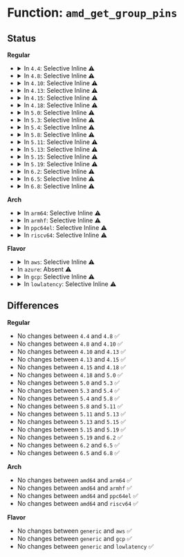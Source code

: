 # Function: <code>amd_get_group_pins</code>

## Status
<b>Regular</b>
<ul>
<li>
<details>
<summary>In <code>4.4</code>: Selective Inline ⚠️</summary>

```c
int amd_get_group_pins(struct pinctrl_dev *pctldev, unsigned int group, const unsigned int **pins, unsigned int *num_pins);
```

**Collision:** Unique Static

**Inline:** Selective

**Transformation:** False

**Instances:**

```
In drivers/pinctrl/pinctrl-amd.c (ffffffff81422150)
Location: drivers/pinctrl/pinctrl-amd.c:570
Inline: True
Inline callers:
  - drivers/pinctrl/pinctrl-amd.c:amd_pinconf_group_set
  - drivers/pinctrl/pinctrl-amd.c:amd_pinconf_group_get
```
**Symbols:**

```
ffffffff81422150-ffffffff81422197: amd_get_group_pins (STB_LOCAL)
```
</details>
</li>
<li>
<details>
<summary>In <code>4.8</code>: Selective Inline ⚠️</summary>

```c
int amd_get_group_pins(struct pinctrl_dev *pctldev, unsigned int group, const unsigned int **pins, unsigned int *num_pins);
```

**Collision:** Unique Static

**Inline:** Selective

**Transformation:** False

**Instances:**

```
In drivers/pinctrl/pinctrl-amd.c (ffffffff8146aa65)
Location: drivers/pinctrl/pinctrl-amd.c:545
Inline: True
Inline callers:
  - drivers/pinctrl/pinctrl-amd.c:amd_pinconf_group_set
  - drivers/pinctrl/pinctrl-amd.c:amd_pinconf_group_get
```
**Symbols:**

```
ffffffff8146a8b0-ffffffff8146a8f7: amd_get_group_pins (STB_LOCAL)
```
</details>
</li>
<li>
<details>
<summary>In <code>4.10</code>: Selective Inline ⚠️</summary>

```c
int amd_get_group_pins(struct pinctrl_dev *pctldev, unsigned int group, const unsigned int **pins, unsigned int *num_pins);
```

**Collision:** Unique Static

**Inline:** Selective

**Transformation:** False

**Instances:**

```
In drivers/pinctrl/pinctrl-amd.c (ffffffff81489d75)
Location: drivers/pinctrl/pinctrl-amd.c:556
Inline: True
Inline callers:
  - drivers/pinctrl/pinctrl-amd.c:amd_pinconf_group_set
  - drivers/pinctrl/pinctrl-amd.c:amd_pinconf_group_get
```
**Symbols:**

```
ffffffff81489bc0-ffffffff81489c07: amd_get_group_pins (STB_LOCAL)
```
</details>
</li>
<li>
<details>
<summary>In <code>4.13</code>: Selective Inline ⚠️</summary>

```c
int amd_get_group_pins(struct pinctrl_dev *pctldev, unsigned int group, const unsigned int **pins, unsigned int *num_pins);
```

**Collision:** Unique Static

**Inline:** Selective

**Transformation:** False

**Instances:**

```
In drivers/pinctrl/pinctrl-amd.c (ffffffff81493853)
Location: drivers/pinctrl/pinctrl-amd.c:568
Inline: True
Inline callers:
  - drivers/pinctrl/pinctrl-amd.c:amd_pinconf_group_set
  - drivers/pinctrl/pinctrl-amd.c:amd_pinconf_group_get
```
**Symbols:**

```
ffffffff81493690-ffffffff814936d7: amd_get_group_pins (STB_LOCAL)
```
</details>
</li>
<li>
<details>
<summary>In <code>4.15</code>: Selective Inline ⚠️</summary>

```c
int amd_get_group_pins(struct pinctrl_dev *pctldev, unsigned int group, const unsigned int **pins, unsigned int *num_pins);
```

**Collision:** Unique Static

**Inline:** Selective

**Transformation:** False

**Instances:**

```
In drivers/pinctrl/pinctrl-amd.c (ffffffff814cfae3)
Location: drivers/pinctrl/pinctrl-amd.c:576
Inline: True
Inline callers:
  - drivers/pinctrl/pinctrl-amd.c:amd_pinconf_group_set
  - drivers/pinctrl/pinctrl-amd.c:amd_pinconf_group_get
```
**Symbols:**

```
ffffffff814cf920-ffffffff814cf967: amd_get_group_pins (STB_LOCAL)
```
</details>
</li>
<li>
<details>
<summary>In <code>4.18</code>: Selective Inline ⚠️</summary>

```c
int amd_get_group_pins(struct pinctrl_dev *pctldev, unsigned int group, const unsigned int **pins, unsigned int *num_pins);
```

**Collision:** Unique Static

**Inline:** Selective

**Transformation:** False

**Instances:**

```
In drivers/pinctrl/pinctrl-amd.c (ffffffff81500cb5)
Location: drivers/pinctrl/pinctrl-amd.c:599
Inline: True
Inline callers:
  - drivers/pinctrl/pinctrl-amd.c:amd_pinconf_group_set
  - drivers/pinctrl/pinctrl-amd.c:amd_pinconf_group_get
```
**Symbols:**

```
ffffffff81500b10-ffffffff81500b57: amd_get_group_pins (STB_LOCAL)
```
</details>
</li>
<li>
<details>
<summary>In <code>5.0</code>: Selective Inline ⚠️</summary>

```c
int amd_get_group_pins(struct pinctrl_dev *pctldev, unsigned int group, const unsigned int **pins, unsigned int *num_pins);
```

**Collision:** Unique Static

**Inline:** Selective

**Transformation:** False

**Instances:**

```
In drivers/pinctrl/pinctrl-amd.c (ffffffff81515785)
Location: drivers/pinctrl/pinctrl-amd.c:612
Inline: True
Inline callers:
  - drivers/pinctrl/pinctrl-amd.c:amd_pinconf_group_set
  - drivers/pinctrl/pinctrl-amd.c:amd_pinconf_group_get
```
**Symbols:**

```
ffffffff815155e0-ffffffff81515627: amd_get_group_pins (STB_LOCAL)
```
</details>
</li>
<li>
<details>
<summary>In <code>5.3</code>: Selective Inline ⚠️</summary>

```c
int amd_get_group_pins(struct pinctrl_dev *pctldev, unsigned int group, const unsigned int **pins, unsigned int *num_pins);
```

**Collision:** Unique Static

**Inline:** Selective

**Transformation:** False

**Instances:**

```
In drivers/pinctrl/pinctrl-amd.c (ffffffff81543925)
Location: drivers/pinctrl/pinctrl-amd.c:608
Inline: True
Inline callers:
  - drivers/pinctrl/pinctrl-amd.c:amd_pinconf_group_set
  - drivers/pinctrl/pinctrl-amd.c:amd_pinconf_group_get
```
**Symbols:**

```
ffffffff815437b0-ffffffff815437f7: amd_get_group_pins (STB_LOCAL)
```
</details>
</li>
<li>
<details>
<summary>In <code>5.4</code>: Selective Inline ⚠️</summary>

```c
int amd_get_group_pins(struct pinctrl_dev *pctldev, unsigned int group, const unsigned int **pins, unsigned int *num_pins);
```

**Collision:** Unique Static

**Inline:** Selective

**Transformation:** False

**Instances:**

```
In drivers/pinctrl/pinctrl-amd.c (ffffffff81564835)
Location: drivers/pinctrl/pinctrl-amd.c:619
Inline: True
Inline callers:
  - drivers/pinctrl/pinctrl-amd.c:amd_pinconf_group_set
  - drivers/pinctrl/pinctrl-amd.c:amd_pinconf_group_get
```
**Symbols:**

```
ffffffff815646c0-ffffffff81564707: amd_get_group_pins (STB_LOCAL)
```
</details>
</li>
<li>
<details>
<summary>In <code>5.8</code>: Selective Inline ⚠️</summary>

```c
int amd_get_group_pins(struct pinctrl_dev *pctldev, unsigned int group, const unsigned int **pins, unsigned int *num_pins);
```

**Collision:** Unique Static

**Inline:** Selective

**Transformation:** False

**Instances:**

```
In drivers/pinctrl/pinctrl-amd.c (ffffffff816071c5)
Location: drivers/pinctrl/pinctrl-amd.c:622
Inline: True
Inline callers:
  - drivers/pinctrl/pinctrl-amd.c:amd_pinconf_group_set
  - drivers/pinctrl/pinctrl-amd.c:amd_pinconf_group_get
```
**Symbols:**

```
ffffffff81606be0-ffffffff81606c2a: amd_get_group_pins (STB_LOCAL)
```
</details>
</li>
<li>
<details>
<summary>In <code>5.11</code>: Selective Inline ⚠️</summary>

```c
int amd_get_group_pins(struct pinctrl_dev *pctldev, unsigned int group, const unsigned int **pins, unsigned int *num_pins);
```

**Collision:** Unique Static

**Inline:** Selective

**Transformation:** False

**Instances:**

```
In drivers/pinctrl/pinctrl-amd.c (ffffffff8162babe)
Location: drivers/pinctrl/pinctrl-amd.c:645
Inline: True
Inline callers:
  - drivers/pinctrl/pinctrl-amd.c:amd_pinconf_group_set
  - drivers/pinctrl/pinctrl-amd.c:amd_pinconf_group_get
```
**Symbols:**

```
ffffffff8162b4b0-ffffffff8162b4fa: amd_get_group_pins (STB_LOCAL)
```
</details>
</li>
<li>
<details>
<summary>In <code>5.13</code>: Selective Inline ⚠️</summary>

```c
int amd_get_group_pins(struct pinctrl_dev *pctldev, unsigned int group, const unsigned int **pins, unsigned int *num_pins);
```

**Collision:** Unique Static

**Inline:** Selective

**Transformation:** False

**Instances:**

```
In drivers/pinctrl/pinctrl-amd.c (ffffffff8160f78e)
Location: drivers/pinctrl/pinctrl-amd.c:645
Inline: True
Inline callers:
  - drivers/pinctrl/pinctrl-amd.c:amd_pinconf_group_set
  - drivers/pinctrl/pinctrl-amd.c:amd_pinconf_group_get
```
**Symbols:**

```
ffffffff8160f180-ffffffff8160f1c7: amd_get_group_pins (STB_LOCAL)
```
</details>
</li>
<li>
<details>
<summary>In <code>5.15</code>: Selective Inline ⚠️</summary>

```c
int amd_get_group_pins(struct pinctrl_dev *pctldev, unsigned int group, const unsigned int **pins, unsigned int *num_pins);
```

**Collision:** Unique Static

**Inline:** Selective

**Transformation:** False

**Instances:**

```
In drivers/pinctrl/pinctrl-amd.c (ffffffff8167e76e)
Location: drivers/pinctrl/pinctrl-amd.c:703
Inline: True
Inline callers:
  - drivers/pinctrl/pinctrl-amd.c:amd_pinconf_group_set
  - drivers/pinctrl/pinctrl-amd.c:amd_pinconf_group_get
```
**Symbols:**

```
ffffffff8167e0c0-ffffffff8167e107: amd_get_group_pins (STB_LOCAL)
```
</details>
</li>
<li>
<details>
<summary>In <code>5.19</code>: Selective Inline ⚠️</summary>

```c
int amd_get_group_pins(struct pinctrl_dev *pctldev, unsigned int group, const unsigned int **pins, unsigned int *num_pins);
```

**Collision:** Unique Static

**Inline:** Selective

**Transformation:** False

**Instances:**

```
In drivers/pinctrl/pinctrl-amd.c (ffffffff8179a2cb)
Location: drivers/pinctrl/pinctrl-amd.c:708
Inline: True
Inline callers:
  - drivers/pinctrl/pinctrl-amd.c:amd_pinconf_group_set
  - drivers/pinctrl/pinctrl-amd.c:amd_pinconf_group_get
```
**Symbols:**

```
ffffffff81799c90-ffffffff81799ce3: amd_get_group_pins (STB_LOCAL)
```
</details>
</li>
<li>
<details>
<summary>In <code>6.2</code>: Selective Inline ⚠️</summary>

```c
int amd_get_group_pins(struct pinctrl_dev *pctldev, unsigned int group, const unsigned int **pins, unsigned int *num_pins);
```

**Collision:** Unique Static

**Inline:** Selective

**Transformation:** False

**Instances:**

```
In drivers/pinctrl/pinctrl-amd.c (ffffffff818b09ab)
Location: drivers/pinctrl/pinctrl-amd.c:707
Inline: True
Inline callers:
  - drivers/pinctrl/pinctrl-amd.c:amd_pinconf_group_set
  - drivers/pinctrl/pinctrl-amd.c:amd_pinconf_group_get
```
**Symbols:**

```
ffffffff818afdd0-ffffffff818afe24: amd_get_group_pins (STB_LOCAL)
```
</details>
</li>
<li>
<details>
<summary>In <code>6.5</code>: Selective Inline ⚠️</summary>

```c
int amd_get_group_pins(struct pinctrl_dev *pctldev, unsigned int group, const unsigned int **pins, unsigned int *num_pins);
```

**Collision:** Unique Static

**Inline:** Selective

**Transformation:** False

**Instances:**

```
In drivers/pinctrl/pinctrl-amd.c (ffffffff818f39ab)
Location: drivers/pinctrl/pinctrl-amd.c:698
Inline: True
Inline callers:
  - drivers/pinctrl/pinctrl-amd.c:amd_pinconf_group_set
  - drivers/pinctrl/pinctrl-amd.c:amd_pinconf_group_get
```
**Symbols:**

```
ffffffff818f2f00-ffffffff818f2f54: amd_get_group_pins (STB_LOCAL)
```
</details>
</li>
<li>
<details>
<summary>In <code>6.8</code>: Selective Inline ⚠️</summary>

```c
int amd_get_group_pins(struct pinctrl_dev *pctldev, unsigned int group, const unsigned int **pins, unsigned int *num_pins);
```

**Collision:** Unique Static

**Inline:** Selective

**Transformation:** False

**Instances:**

```
In drivers/pinctrl/pinctrl-amd.c (ffffffff8193b1db)
Location: drivers/pinctrl/pinctrl-amd.c:698
Inline: True
Inline callers:
  - drivers/pinctrl/pinctrl-amd.c:amd_pinconf_group_set
  - drivers/pinctrl/pinctrl-amd.c:amd_pinconf_group_get
```
**Symbols:**

```
ffffffff8193a730-ffffffff8193a784: amd_get_group_pins (STB_LOCAL)
```
</details>
</li>
</ul>
<b>Arch</b>
<ul>
<li>
<details>
<summary>In <code>arm64</code>: Selective Inline ⚠️</summary>

```c
int amd_get_group_pins(struct pinctrl_dev *pctldev, unsigned int group, const unsigned int **pins, unsigned int *num_pins);
```

**Collision:** Unique Static

**Inline:** Selective

**Transformation:** False

**Instances:**

```
In drivers/pinctrl/pinctrl-amd.c (ffff800010693ffc)
Location: drivers/pinctrl/pinctrl-amd.c:619
Inline: True
Inline callers:
  - drivers/pinctrl/pinctrl-amd.c:amd_pinconf_group_set
  - drivers/pinctrl/pinctrl-amd.c:amd_pinconf_group_get
```
**Symbols:**

```
ffff8000106929b0-ffff800010692a20: amd_get_group_pins (STB_LOCAL)
```
</details>
</li>
<li>
<details>
<summary>In <code>armhf</code>: Selective Inline ⚠️</summary>

```c
int amd_get_group_pins(struct pinctrl_dev *pctldev, unsigned int group, const unsigned int **pins, unsigned int *num_pins);
```

**Collision:** Unique Static

**Inline:** Selective

**Transformation:** False

**Instances:**

```
In drivers/pinctrl/pinctrl-amd.c (c0835200)
Location: drivers/pinctrl/pinctrl-amd.c:619
Inline: True
Inline callers:
  - drivers/pinctrl/pinctrl-amd.c:amd_pinconf_group_set
  - drivers/pinctrl/pinctrl-amd.c:amd_pinconf_group_get
```
**Symbols:**

```
c083505c-c08350b4: amd_get_group_pins (STB_LOCAL)
```
</details>
</li>
<li>
<details>
<summary>In <code>ppc64el</code>: Selective Inline ⚠️</summary>

```c
int amd_get_group_pins(struct pinctrl_dev *pctldev, unsigned int group, const unsigned int **pins, unsigned int *num_pins);
```

**Collision:** Unique Static

**Inline:** Selective

**Transformation:** False

**Instances:**

```
In drivers/pinctrl/pinctrl-amd.c (c00000000082fe84)
Location: drivers/pinctrl/pinctrl-amd.c:619
Inline: True
Inline callers:
  - drivers/pinctrl/pinctrl-amd.c:amd_pinconf_group_set
  - drivers/pinctrl/pinctrl-amd.c:amd_pinconf_group_get
```
**Symbols:**

```
c00000000082f190-c00000000082f214: amd_get_group_pins (STB_LOCAL)
```
</details>
</li>
<li>
<details>
<summary>In <code>riscv64</code>: Selective Inline ⚠️</summary>

```c
int amd_get_group_pins(struct pinctrl_dev *pctldev, unsigned int group, const unsigned int **pins, unsigned int *num_pins);
```

**Collision:** Unique Static

**Inline:** Selective

**Transformation:** False

**Instances:**

```
In drivers/pinctrl/pinctrl-amd.c (ffffffe00049eab2)
Location: drivers/pinctrl/pinctrl-amd.c:619
Inline: True
Inline callers:
  - drivers/pinctrl/pinctrl-amd.c:amd_pinconf_group_set
  - drivers/pinctrl/pinctrl-amd.c:amd_pinconf_group_get
```
**Symbols:**

```
ffffffe00049e86e-ffffffe00049e8d0: amd_get_group_pins (STB_LOCAL)
```
</details>
</li>
</ul>
<b>Flavor</b>
<ul>
<li>
<details>
<summary>In <code>aws</code>: Selective Inline ⚠️</summary>

```c
int amd_get_group_pins(struct pinctrl_dev *pctldev, unsigned int group, const unsigned int **pins, unsigned int *num_pins);
```

**Collision:** Unique Static

**Inline:** Selective

**Transformation:** False

**Instances:**

```
In drivers/pinctrl/pinctrl-amd.c (ffffffff8155ce25)
Location: drivers/pinctrl/pinctrl-amd.c:619
Inline: True
Inline callers:
  - drivers/pinctrl/pinctrl-amd.c:amd_pinconf_group_set
  - drivers/pinctrl/pinctrl-amd.c:amd_pinconf_group_get
```
**Symbols:**

```
ffffffff8155ccb0-ffffffff8155ccf7: amd_get_group_pins (STB_LOCAL)
```
</details>
</li>
<li>
In <code>azure</code>: Absent ⚠️
</li>
<li>
<details>
<summary>In <code>gcp</code>: Selective Inline ⚠️</summary>

```c
int amd_get_group_pins(struct pinctrl_dev *pctldev, unsigned int group, const unsigned int **pins, unsigned int *num_pins);
```

**Collision:** Unique Static

**Inline:** Selective

**Transformation:** False

**Instances:**

```
In drivers/pinctrl/pinctrl-amd.c (ffffffff81558b65)
Location: drivers/pinctrl/pinctrl-amd.c:619
Inline: True
Inline callers:
  - drivers/pinctrl/pinctrl-amd.c:amd_pinconf_group_set
  - drivers/pinctrl/pinctrl-amd.c:amd_pinconf_group_get
```
**Symbols:**

```
ffffffff815589f0-ffffffff81558a37: amd_get_group_pins (STB_LOCAL)
```
</details>
</li>
<li>
<details>
<summary>In <code>lowlatency</code>: Selective Inline ⚠️</summary>

```c
int amd_get_group_pins(struct pinctrl_dev *pctldev, unsigned int group, const unsigned int **pins, unsigned int *num_pins);
```

**Collision:** Unique Static

**Inline:** Selective

**Transformation:** False

**Instances:**

```
In drivers/pinctrl/pinctrl-amd.c (ffffffff815729f5)
Location: drivers/pinctrl/pinctrl-amd.c:619
Inline: True
Inline callers:
  - drivers/pinctrl/pinctrl-amd.c:amd_pinconf_group_set
  - drivers/pinctrl/pinctrl-amd.c:amd_pinconf_group_get
```
**Symbols:**

```
ffffffff81572880-ffffffff815728c7: amd_get_group_pins (STB_LOCAL)
```
</details>
</li>
</ul>

## Differences
<b>Regular</b>
<ul>
<li>
No changes between <code>4.4</code> and <code>4.8</code> ✅
</li>
<li>
No changes between <code>4.8</code> and <code>4.10</code> ✅
</li>
<li>
No changes between <code>4.10</code> and <code>4.13</code> ✅
</li>
<li>
No changes between <code>4.13</code> and <code>4.15</code> ✅
</li>
<li>
No changes between <code>4.15</code> and <code>4.18</code> ✅
</li>
<li>
No changes between <code>4.18</code> and <code>5.0</code> ✅
</li>
<li>
No changes between <code>5.0</code> and <code>5.3</code> ✅
</li>
<li>
No changes between <code>5.3</code> and <code>5.4</code> ✅
</li>
<li>
No changes between <code>5.4</code> and <code>5.8</code> ✅
</li>
<li>
No changes between <code>5.8</code> and <code>5.11</code> ✅
</li>
<li>
No changes between <code>5.11</code> and <code>5.13</code> ✅
</li>
<li>
No changes between <code>5.13</code> and <code>5.15</code> ✅
</li>
<li>
No changes between <code>5.15</code> and <code>5.19</code> ✅
</li>
<li>
No changes between <code>5.19</code> and <code>6.2</code> ✅
</li>
<li>
No changes between <code>6.2</code> and <code>6.5</code> ✅
</li>
<li>
No changes between <code>6.5</code> and <code>6.8</code> ✅
</li>
</ul>
<b>Arch</b>
<ul>
<li>
No changes between <code>amd64</code> and <code>arm64</code> ✅
</li>
<li>
No changes between <code>amd64</code> and <code>armhf</code> ✅
</li>
<li>
No changes between <code>amd64</code> and <code>ppc64el</code> ✅
</li>
<li>
No changes between <code>amd64</code> and <code>riscv64</code> ✅
</li>
</ul>
<b>Flavor</b>
<ul>
<li>
No changes between <code>generic</code> and <code>aws</code> ✅
</li>
<li>
No changes between <code>generic</code> and <code>gcp</code> ✅
</li>
<li>
No changes between <code>generic</code> and <code>lowlatency</code> ✅
</li>
</ul>

